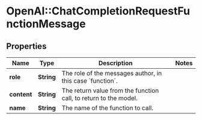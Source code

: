 # OpenAI::ChatCompletionRequestFunctionMessage

## Properties
Name | Type | Description | Notes
------------ | ------------- | ------------- | -------------
**role** | **String** | The role of the messages author, in this case &#x60;function&#x60;. | 
**content** | **String** | The return value from the function call, to return to the model. | 
**name** | **String** | The name of the function to call. | 

